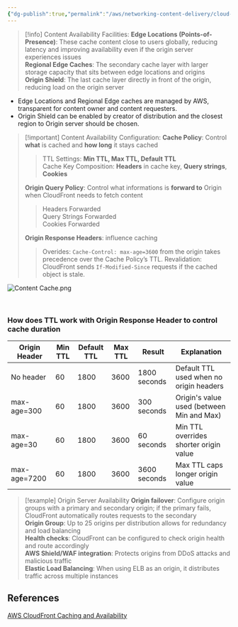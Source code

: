 ```yaml
---
{"dg-publish":true,"permalink":"/aws/networking-content-delivery/cloud-front/content-and-server-availability/"}
---
```


> [!info] Content Availability Facilities:
>**Edge Locations (Points-of-Presence)**: These cache content close to users globally, reducing latency and improving availability even if the origin server experiences issues \
>**Regional Edge Caches**: The secondary cache layer with larger storage capacity that sits between edge locations and origins \
>**Origin Shield**: The last cache layer directly in front of the origin, reducing load on the origin server 

- Edge Locations and Regional Edge caches are managed by AWS, transparent for content owner and content requesters.
- Origin Shield can be enabled by creator of distribution and the closest region to Origin server should be chosen.


>[!important] Content Availability Configuration:
>**Cache Policy**: Control **what** is cached and **how long** it stays cached
>>TTL Settings: **Min TTL, Max TTL, Default TTL** \
>>Cache Key Composition: **Headers** in cache key, **Query strings**, **Cookies** 
>
>**Origin Query Policy**: Control what informations is **forward to** Origin when CloudFront needs to fetch content 
>>Headers Forwarded \
>>Query Strings Forwarded \
>>Cookies Forwarded
>
>**Origin Response Headers**: influence caching
>>Overides: `Cache-Control: max-age=3600` from the origin takes precedence over the Cache Policy’s TTL.
>>Revalidation: CloudFront sends `If-Modified-Since` requests if the cached object is stale.

![Content Cache.png](/img/user/aws/Networking-Content-Delivery/CloudFront/Content%20Cache.png)

<br>

### How does TTL work with Origin Response Header to control cache duration
| Origin Header | Min TTL | Default TTL | Max TTL | Result       | Explanation                               |
| ------------- | ------- | ----------- | ------- | ------------ | ----------------------------------------- |
| No header     | 60      | 1800        | 3600    | 1800 seconds | Default TTL used when no origin headers   |
| max-age=300   | 60      | 1800        | 3600    | 300 seconds  | Origin's value used (between Min and Max) |
| max-age=30    | 60      | 1800        | 3600    | 60 seconds   | Min TTL overrides shorter origin value    |
| max-age=7200  | 60      | 1800        | 3600    | 3600 seconds | Max TTL caps longer origin value          |


> [!example] Origin Server Availability
> **Origin failover**: Configure origin groups with a primary and secondary origin; if the primary fails, CloudFront automatically routes requests to the secondary \
> **Origin Group**: Up to 25 origins per distribution allows for redundancy and load balancing \
> **Health checks**: CloudFront can be configured to check origin health and route accordingly \
> **AWS Shield/WAF integration**: Protects origins from DDoS attacks and malicious traffic \
> **Elastic Load Balancing**: When using ELB as an origin, it distributes traffic across multiple instances
  
## References
[AWS CloudFront Caching and Availability](https://docs.aws.amazon.com/AmazonCloudFront/latest/DeveloperGuide/ConfiguringCaching.html)
